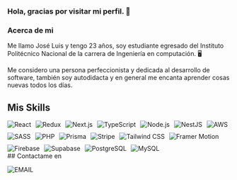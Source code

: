 ### Hola, gracias por visitar mi perfil. 👋

### Acerca de mi

Me llamo José Luis y tengo 23 años, soy estudiante egresado del Instituto Politécnico Nacional de la carrera de Ingeniería en computación. 🖥️

Me considero una persona perfeccionista y dedicada al desarrollo de software, también soy autodidacta y en general me encanta aprender cosas nuevas todos los días.
## Mis Skills
<div style="display: flex; flex-wrap: wrap; gap: 10px;">
  <img src="https://img.shields.io/badge/React-61DAFB.svg?style=for-the-badge&logo=React&logoColor=FFF&labelColor=000" alt="React" />
  <img src="https://img.shields.io/badge/Redux-764ABC.svg?style=for-the-badge&logo=Redux&logoColor=FFF&labelColor=000" alt="Redux" />
  <img src="https://img.shields.io/badge/Next.js-000000.svg?style=for-the-badge&logo=Next.js&logoColor=FFF&labelColor=000" alt="Next.js" />
  <img src="https://img.shields.io/badge/TypeScript-3178C6.svg?style=for-the-badge&logo=TypeScript&logoColor=FFF&labelColor=000" alt="TypeScript" />
  <img src="https://img.shields.io/badge/Node.js-339933.svg?style=for-the-badge&logo=Node.js&logoColor=FFF&labelColor=000" alt="Node.js" />
  <img src="https://img.shields.io/badge/NestJS-E0234E.svg?style=for-the-badge&logo=NestJS&logoColor=FFF&labelColor=000" alt="NestJS" />
  <img src="https://img.shields.io/badge/AWS-232F3E.svg?style=for-the-badge&logo=Amazon-AWS&logoColor=FFF&labelColor=000" alt="AWS" />
  <img src="https://img.shields.io/badge/SASS-DE6DDE.svg?style=for-the-badge&logo=SASS&logoColor=FFF&labelColor=000" alt="SASS" />
  <img src="https://img.shields.io/badge/PHP-orange.svg?style=for-the-badge&logo=PHP&logoColor=FFF&labelColor=000" alt="PHP" />
  <img src="https://img.shields.io/badge/Prisma-2D3748.svg?style=for-the-badge&logo=Prisma&logoColor=FFF&labelColor=000" alt="Prisma" />
  <img src="https://img.shields.io/badge/Stripe-008CDD.svg?style=for-the-badge&logo=Stripe&logoColor=FFF&labelColor=000" alt="Stripe" />
  <img src="https://img.shields.io/badge/Tailwind_CSS-38B2AC.svg?style=for-the-badge&logo=Tailwind-CSS&logoColor=FFF&labelColor=000" alt="Tailwind CSS" />
  <img src="https://img.shields.io/badge/Framer_Motion-0055FF.svg?style=for-the-badge&logo=Framer&logoColor=FFF&labelColor=000" alt="Framer Motion" />
  <img src="https://img.shields.io/badge/Firebase-FFCA28.svg?style=for-the-badge&logo=Firebase&logoColor=FFF&labelColor=000" alt="Firebase" />
  <img src="https://img.shields.io/badge/Supabase-3ECF8E.svg?style=for-the-badge&logo=Supabase&logoColor=FFF&labelColor=000" alt="Supabase" />
  <img src="https://img.shields.io/badge/PostgreSQL-336791.svg?style=for-the-badge&logo=PostgreSQL&logoColor=FFF&labelColor=000" alt="PostgreSQL" />
  <img src="https://img.shields.io/badge/MySQL-4479A1.svg?style=for-the-badge&logo=MySQL&logoColor=FFF&labelColor=000" alt="MySQL" />
</div>
## Contactame en

![EMAIL](https://img.shields.io/badge/sanchezmendozajoseluis9@gmail.com-FC5252?style=for-the-badge&logo=Gmail&logoColor=FFF&labelColor=000)</br>
